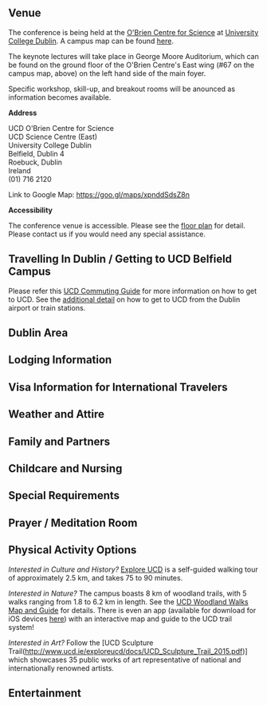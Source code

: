 ## Venue

The conference is being held at the [O'Brien Centre for Science](http://www.ucd.ie/conferences/venues/classroom-and-theatres/) 
at [University College Dublin](http://www.ucd.ie/). A campus map can be found 
[here](http://mdd.ucd.ie/wp-content/uploads/2015/05/UCD-Map-October-2014-Custom.pdf).

The keynote lectures will take place in George Moore Auditorium, which can be 
found on the ground floor of the O'Brien Centre's East wing (#67 on the campus 
map, above) on the left hand side of the main foyer. 

Specific workshop, skill-up, and breakout rooms will be anounced as information 
becomes available.

**Address**

  UCD O'Brien Centre for Science  
  UCD Science Centre (East)  
  University College Dublin  
  Belfield, Dublin 4  
  Roebuck, Dublin  
  Ireland  
  (01) 716 2120

Link to Google Map: https://goo.gl/maps/xpnddSdsZ8n

**Accessibility**

The conference venue is accessible. Please see the 
[floor plan](http://www.ucd.ie/t4cms/Con-Science-District.pdf) for detail. 
Please contact us if you would need any special assistance.

## Travelling In Dublin / Getting to UCD Belfield Campus

Please refer this [UCD Commuting Guide](https://www.ucd.ie/t4cms/UCD-commuting-guide-2015.pdf) 
for more information on how to get to UCD. See the 
[additional detail](http://www.ucd.ie/gettingtoucd.htm) on how to get to UCD 
from the Dublin airport or train stations.

## Dublin Area

## Lodging Information

## Visa Information for International Travelers

## Weather and Attire

## Family and Partners

## Childcare and Nursing

## Special Requirements

## Prayer / Meditation Room

## Physical Activity Options

*Interested in Culture and History?* [Explore UCD](http://www.ucd.ie/exploreucd/) is a 
self-guided walking tour of approximately 2.5 km, and takes 75 to 90 minutes.

*Interested in Nature?* The campus boasts 8 km of woodland trails, with 5 walks ranging from
1.8 to 6.2 km in length. See the 
[UCD Woodland Walks Map and Guide](https://www.ucd.ie/t4cms/UCD%20Woodland%20Walk%20Map%20and%20Guide.pdf) 
for details. There is even an app (available for download for iOS devices 
[here](https://itunes.apple.com/us/app/ucd-woodland-walks/id715113745?mt=8)) with an interactive map and guide to the
UCD trail system!

*Interested in Art?* Follow the [UCD Sculpture Trail(http://www.ucd.ie/exploreucd/docs/UCD_Sculpture_Trail_2015.pdf)]
which showcases 35 public works of art representative of national and internationally 
renowned artists.

## Entertainment 
